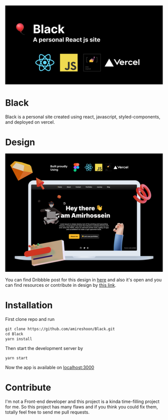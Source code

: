 <p><img src="git-poster.jpg" /></p>

# Black
Black is a personal site created using react, javascript, styled-components, and deployed on vercel.

# Design


<p><img src="home-screenshot-dribbble.jpg" /><p>


You can find Dribbble post for this design in [here](https://dribbble.com/shots/15250284-Personal-site?utm_source=Clipboard_Shot&utm_campaign=amireshoon&utm_content=Personal%20site&utm_medium=Social_Share) and also it's open and you can find resources or contribute in design by [this link](https://www.figma.com/community/file/968895836297414715/Black---Personal-Website).

# Installation
First clone repo and run
```
git clone https://github.com/amireshoon/Black.git
cd Black
yarn install
```
Then start the development server by
```
yarn start
```
Now the app is available on [localhost:3000](http://localhost:3000)

# Contribute
I'm not a Front-end developer and this project is a kinda time-filling project for me. So this project has many flaws and if you think you could fix them, totally feel free to send me pull requests.
